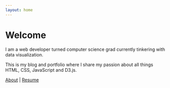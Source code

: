 ```yaml
---
layout: home
---
```

# Welcome

I am a web developer turned computer science grad currently tinkering with data visualization.

This is my blog and portfolio where I share my passion about all things HTML, CSS, JavaScript and D3.js.

[About](/about) | [Resume](/resume)